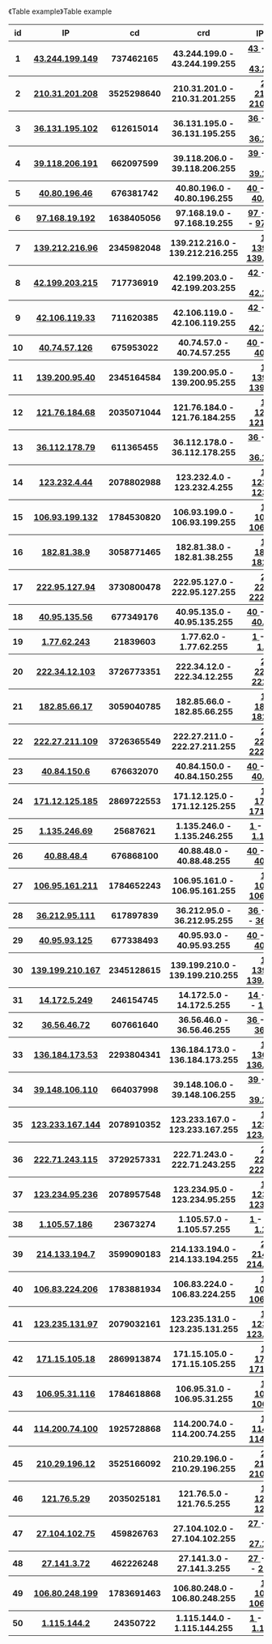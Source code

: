 <p>《Table example》Table example</p>
<table class="am-table am-table-bordered am-table-radius am-text-nowrap"><thead><tr class="am-primary"><th class="t1">id</th><th class="t1">IP</th><th class="t1">cd</th><th class="t1">crd</th><th class="t1">IP段层次</th><th class="t1">查询时间</th></tr></thead><tbody>
<tr><th>1</th><th><a href="https://www.ipip7.com/q/43.244.199.149"><span class="am-icon-map-marker
 am-icon-sm am-padding-right-sm"></span>43.244.199.149</a></th><th>737462165</th><th>43.244.199.0 - 43.244.199.255</th><th><a href="https://www.ipip7.com/map/43">43 </a> - <a href="https://www.ipip7.com/map/43.244">43.244 </a> - <a href="https://www.ipip7.com/map/43.244.199">43.244.199 </a></th><th>20230119</th></tr><tr><th>2</th><th><a href="https://www.ipip7.com/q/210.31.201.208"><span class="am-icon-map-marker
 am-icon-sm am-padding-right-sm"></span>210.31.201.208</a></th><th>3525298640</th><th>210.31.201.0 - 210.31.201.255</th><th><a href="https://www.ipip7.com/map/210">210 </a> - <a href="https://www.ipip7.com/map/210.31">210.31 </a> - <a href="https://www.ipip7.com/map/210.31.201">210.31.201 </a></th><th>20230119</th></tr><tr><th>3</th><th><a href="https://www.ipip7.com/q/36.131.195.102"><span class="am-icon-map-marker
 am-icon-sm am-padding-right-sm"></span>36.131.195.102</a></th><th>612615014</th><th>36.131.195.0 - 36.131.195.255</th><th><a href="https://www.ipip7.com/map/36">36 </a> - <a href="https://www.ipip7.com/map/36.131">36.131 </a> - <a href="https://www.ipip7.com/map/36.131.195">36.131.195 </a></th><th>20230119</th></tr><tr><th>4</th><th><a href="https://www.ipip7.com/q/39.118.206.191"><span class="am-icon-map-marker
 am-icon-sm am-padding-right-sm"></span>39.118.206.191</a></th><th>662097599</th><th>39.118.206.0 - 39.118.206.255</th><th><a href="https://www.ipip7.com/map/39">39 </a> - <a href="https://www.ipip7.com/map/39.118">39.118 </a> - <a href="https://www.ipip7.com/map/39.118.206">39.118.206 </a></th><th>20230119</th></tr><tr><th>5</th><th><a href="https://www.ipip7.com/q/40.80.196.46"><span class="am-icon-map-marker
 am-icon-sm am-padding-right-sm"></span>40.80.196.46</a></th><th>676381742</th><th>40.80.196.0 - 40.80.196.255</th><th><a href="https://www.ipip7.com/map/40">40 </a> - <a href="https://www.ipip7.com/map/40.80">40.80 </a> - <a href="https://www.ipip7.com/map/40.80.196">40.80.196 </a></th><th>20230119</th></tr><tr><th>6</th><th><a href="https://www.ipip7.com/q/97.168.19.192"><span class="am-icon-map-marker
 am-icon-sm am-padding-right-sm"></span>97.168.19.192</a></th><th>1638405056</th><th>97.168.19.0 - 97.168.19.255</th><th><a href="https://www.ipip7.com/map/97">97 </a> - <a href="https://www.ipip7.com/map/97.168">97.168 </a> - <a href="https://www.ipip7.com/map/97.168.19">97.168.19 </a></th><th>20230119</th></tr><tr><th>7</th><th><a href="https://www.ipip7.com/q/139.212.216.96"><span class="am-icon-map-marker
 am-icon-sm am-padding-right-sm"></span>139.212.216.96</a></th><th>2345982048</th><th>139.212.216.0 - 139.212.216.255</th><th><a href="https://www.ipip7.com/map/139">139 </a> - <a href="https://www.ipip7.com/map/139.212">139.212 </a> - <a href="https://www.ipip7.com/map/139.212.216">139.212.216 </a></th><th>20230119</th></tr><tr><th>8</th><th><a href="https://www.ipip7.com/q/42.199.203.215"><span class="am-icon-map-marker
 am-icon-sm am-padding-right-sm"></span>42.199.203.215</a></th><th>717736919</th><th>42.199.203.0 - 42.199.203.255</th><th><a href="https://www.ipip7.com/map/42">42 </a> - <a href="https://www.ipip7.com/map/42.199">42.199 </a> - <a href="https://www.ipip7.com/map/42.199.203">42.199.203 </a></th><th>20230119</th></tr><tr><th>9</th><th><a href="https://www.ipip7.com/q/42.106.119.33"><span class="am-icon-map-marker
 am-icon-sm am-padding-right-sm"></span>42.106.119.33</a></th><th>711620385</th><th>42.106.119.0 - 42.106.119.255</th><th><a href="https://www.ipip7.com/map/42">42 </a> - <a href="https://www.ipip7.com/map/42.106">42.106 </a> - <a href="https://www.ipip7.com/map/42.106.119">42.106.119 </a></th><th>20230119</th></tr><tr><th>10</th><th><a href="https://www.ipip7.com/q/40.74.57.126"><span class="am-icon-map-marker
 am-icon-sm am-padding-right-sm"></span>40.74.57.126</a></th><th>675953022</th><th>40.74.57.0 - 40.74.57.255</th><th><a href="https://www.ipip7.com/map/40">40 </a> - <a href="https://www.ipip7.com/map/40.74">40.74 </a> - <a href="https://www.ipip7.com/map/40.74.57">40.74.57 </a></th><th>20230119</th></tr><tr><th>11</th><th><a href="https://www.ipip7.com/q/139.200.95.40"><span class="am-icon-map-marker
 am-icon-sm am-padding-right-sm"></span>139.200.95.40</a></th><th>2345164584</th><th>139.200.95.0 - 139.200.95.255</th><th><a href="https://www.ipip7.com/map/139">139 </a> - <a href="https://www.ipip7.com/map/139.200">139.200 </a> - <a href="https://www.ipip7.com/map/139.200.95">139.200.95 </a></th><th>20230119</th></tr><tr><th>12</th><th><a href="https://www.ipip7.com/q/121.76.184.68"><span class="am-icon-map-marker
 am-icon-sm am-padding-right-sm"></span>121.76.184.68</a></th><th>2035071044</th><th>121.76.184.0 - 121.76.184.255</th><th><a href="https://www.ipip7.com/map/121">121 </a> - <a href="https://www.ipip7.com/map/121.76">121.76 </a> - <a href="https://www.ipip7.com/map/121.76.184">121.76.184 </a></th><th>20230119</th></tr><tr><th>13</th><th><a href="https://www.ipip7.com/q/36.112.178.79"><span class="am-icon-map-marker
 am-icon-sm am-padding-right-sm"></span>36.112.178.79</a></th><th>611365455</th><th>36.112.178.0 - 36.112.178.255</th><th><a href="https://www.ipip7.com/map/36">36 </a> - <a href="https://www.ipip7.com/map/36.112">36.112 </a> - <a href="https://www.ipip7.com/map/36.112.178">36.112.178 </a></th><th>20230119</th></tr><tr><th>14</th><th><a href="https://www.ipip7.com/q/123.232.4.44"><span class="am-icon-map-marker
 am-icon-sm am-padding-right-sm"></span>123.232.4.44</a></th><th>2078802988</th><th>123.232.4.0 - 123.232.4.255</th><th><a href="https://www.ipip7.com/map/123">123 </a> - <a href="https://www.ipip7.com/map/123.232">123.232 </a> - <a href="https://www.ipip7.com/map/123.232.4">123.232.4 </a></th><th>20230119</th></tr><tr><th>15</th><th><a href="https://www.ipip7.com/q/106.93.199.132"><span class="am-icon-map-marker
 am-icon-sm am-padding-right-sm"></span>106.93.199.132</a></th><th>1784530820</th><th>106.93.199.0 - 106.93.199.255</th><th><a href="https://www.ipip7.com/map/106">106 </a> - <a href="https://www.ipip7.com/map/106.93">106.93 </a> - <a href="https://www.ipip7.com/map/106.93.199">106.93.199 </a></th><th>20230119</th></tr><tr><th>16</th><th><a href="https://www.ipip7.com/q/182.81.38.9"><span class="am-icon-map-marker
 am-icon-sm am-padding-right-sm"></span>182.81.38.9</a></th><th>3058771465</th><th>182.81.38.0 - 182.81.38.255</th><th><a href="https://www.ipip7.com/map/182">182 </a> - <a href="https://www.ipip7.com/map/182.81">182.81 </a> - <a href="https://www.ipip7.com/map/182.81.38">182.81.38 </a></th><th>20230119</th></tr><tr><th>17</th><th><a href="https://www.ipip7.com/q/222.95.127.94"><span class="am-icon-map-marker
 am-icon-sm am-padding-right-sm"></span>222.95.127.94</a></th><th>3730800478</th><th>222.95.127.0 - 222.95.127.255</th><th><a href="https://www.ipip7.com/map/222">222 </a> - <a href="https://www.ipip7.com/map/222.95">222.95 </a> - <a href="https://www.ipip7.com/map/222.95.127">222.95.127 </a></th><th>20230119</th></tr><tr><th>18</th><th><a href="https://www.ipip7.com/q/40.95.135.56"><span class="am-icon-map-marker
 am-icon-sm am-padding-right-sm"></span>40.95.135.56</a></th><th>677349176</th><th>40.95.135.0 - 40.95.135.255</th><th><a href="https://www.ipip7.com/map/40">40 </a> - <a href="https://www.ipip7.com/map/40.95">40.95 </a> - <a href="https://www.ipip7.com/map/40.95.135">40.95.135 </a></th><th>20230119</th></tr><tr><th>19</th><th><a href="https://www.ipip7.com/q/1.77.62.243"><span class="am-icon-map-marker
 am-icon-sm am-padding-right-sm"></span>1.77.62.243</a></th><th>21839603</th><th>1.77.62.0 - 1.77.62.255</th><th><a href="https://www.ipip7.com/map/1">1 </a> - <a href="https://www.ipip7.com/map/1.77">1.77 </a> - <a href="https://www.ipip7.com/map/1.77.62">1.77.62 </a></th><th>20230119</th></tr><tr><th>20</th><th><a href="https://www.ipip7.com/q/222.34.12.103"><span class="am-icon-map-marker
 am-icon-sm am-padding-right-sm"></span>222.34.12.103</a></th><th>3726773351</th><th>222.34.12.0 - 222.34.12.255</th><th><a href="https://www.ipip7.com/map/222">222 </a> - <a href="https://www.ipip7.com/map/222.34">222.34 </a> - <a href="https://www.ipip7.com/map/222.34.12">222.34.12 </a></th><th>20230119</th></tr><tr><th>21</th><th><a href="https://www.ipip7.com/q/182.85.66.17"><span class="am-icon-map-marker
 am-icon-sm am-padding-right-sm"></span>182.85.66.17</a></th><th>3059040785</th><th>182.85.66.0 - 182.85.66.255</th><th><a href="https://www.ipip7.com/map/182">182 </a> - <a href="https://www.ipip7.com/map/182.85">182.85 </a> - <a href="https://www.ipip7.com/map/182.85.66">182.85.66 </a></th><th>20230119</th></tr><tr><th>22</th><th><a href="https://www.ipip7.com/q/222.27.211.109"><span class="am-icon-map-marker
 am-icon-sm am-padding-right-sm"></span>222.27.211.109</a></th><th>3726365549</th><th>222.27.211.0 - 222.27.211.255</th><th><a href="https://www.ipip7.com/map/222">222 </a> - <a href="https://www.ipip7.com/map/222.27">222.27 </a> - <a href="https://www.ipip7.com/map/222.27.211">222.27.211 </a></th><th>20230119</th></tr><tr><th>23</th><th><a href="https://www.ipip7.com/q/40.84.150.6"><span class="am-icon-map-marker
 am-icon-sm am-padding-right-sm"></span>40.84.150.6</a></th><th>676632070</th><th>40.84.150.0 - 40.84.150.255</th><th><a href="https://www.ipip7.com/map/40">40 </a> - <a href="https://www.ipip7.com/map/40.84">40.84 </a> - <a href="https://www.ipip7.com/map/40.84.150">40.84.150 </a></th><th>20230119</th></tr><tr><th>24</th><th><a href="https://www.ipip7.com/q/171.12.125.185"><span class="am-icon-map-marker
 am-icon-sm am-padding-right-sm"></span>171.12.125.185</a></th><th>2869722553</th><th>171.12.125.0 - 171.12.125.255</th><th><a href="https://www.ipip7.com/map/171">171 </a> - <a href="https://www.ipip7.com/map/171.12">171.12 </a> - <a href="https://www.ipip7.com/map/171.12.125">171.12.125 </a></th><th>20230119</th></tr><tr><th>25</th><th><a href="https://www.ipip7.com/q/1.135.246.69"><span class="am-icon-map-marker
 am-icon-sm am-padding-right-sm"></span>1.135.246.69</a></th><th>25687621</th><th>1.135.246.0 - 1.135.246.255</th><th><a href="https://www.ipip7.com/map/1">1 </a> - <a href="https://www.ipip7.com/map/1.135">1.135 </a> - <a href="https://www.ipip7.com/map/1.135.246">1.135.246 </a></th><th>20230119</th></tr><tr><th>26</th><th><a href="https://www.ipip7.com/q/40.88.48.4"><span class="am-icon-map-marker
 am-icon-sm am-padding-right-sm"></span>40.88.48.4</a></th><th>676868100</th><th>40.88.48.0 - 40.88.48.255</th><th><a href="https://www.ipip7.com/map/40">40 </a> - <a href="https://www.ipip7.com/map/40.88">40.88 </a> - <a href="https://www.ipip7.com/map/40.88.48">40.88.48 </a></th><th>20230119</th></tr><tr><th>27</th><th><a href="https://www.ipip7.com/q/106.95.161.211"><span class="am-icon-map-marker
 am-icon-sm am-padding-right-sm"></span>106.95.161.211</a></th><th>1784652243</th><th>106.95.161.0 - 106.95.161.255</th><th><a href="https://www.ipip7.com/map/106">106 </a> - <a href="https://www.ipip7.com/map/106.95">106.95 </a> - <a href="https://www.ipip7.com/map/106.95.161">106.95.161 </a></th><th>20230119</th></tr><tr><th>28</th><th><a href="https://www.ipip7.com/q/36.212.95.111"><span class="am-icon-map-marker
 am-icon-sm am-padding-right-sm"></span>36.212.95.111</a></th><th>617897839</th><th>36.212.95.0 - 36.212.95.255</th><th><a href="https://www.ipip7.com/map/36">36 </a> - <a href="https://www.ipip7.com/map/36.212">36.212 </a> - <a href="https://www.ipip7.com/map/36.212.95">36.212.95 </a></th><th>20230119</th></tr><tr><th>29</th><th><a href="https://www.ipip7.com/q/40.95.93.125"><span class="am-icon-map-marker
 am-icon-sm am-padding-right-sm"></span>40.95.93.125</a></th><th>677338493</th><th>40.95.93.0 - 40.95.93.255</th><th><a href="https://www.ipip7.com/map/40">40 </a> - <a href="https://www.ipip7.com/map/40.95">40.95 </a> - <a href="https://www.ipip7.com/map/40.95.93">40.95.93 </a></th><th>20230119</th></tr><tr><th>30</th><th><a href="https://www.ipip7.com/q/139.199.210.167"><span class="am-icon-map-marker
 am-icon-sm am-padding-right-sm"></span>139.199.210.167</a></th><th>2345128615</th><th>139.199.210.0 - 139.199.210.255</th><th><a href="https://www.ipip7.com/map/139">139 </a> - <a href="https://www.ipip7.com/map/139.199">139.199 </a> - <a href="https://www.ipip7.com/map/139.199.210">139.199.210 </a></th><th>20230119</th></tr><tr><th>31</th><th><a href="https://www.ipip7.com/q/14.172.5.249"><span class="am-icon-map-marker
 am-icon-sm am-padding-right-sm"></span>14.172.5.249</a></th><th>246154745</th><th>14.172.5.0 - 14.172.5.255</th><th><a href="https://www.ipip7.com/map/14">14 </a> - <a href="https://www.ipip7.com/map/14.172">14.172 </a> - <a href="https://www.ipip7.com/map/14.172.5">14.172.5 </a></th><th>20230119</th></tr><tr><th>32</th><th><a href="https://www.ipip7.com/q/36.56.46.72"><span class="am-icon-map-marker
 am-icon-sm am-padding-right-sm"></span>36.56.46.72</a></th><th>607661640</th><th>36.56.46.0 - 36.56.46.255</th><th><a href="https://www.ipip7.com/map/36">36 </a> - <a href="https://www.ipip7.com/map/36.56">36.56 </a> - <a href="https://www.ipip7.com/map/36.56.46">36.56.46 </a></th><th>20230119</th></tr><tr><th>33</th><th><a href="https://www.ipip7.com/q/136.184.173.53"><span class="am-icon-map-marker
 am-icon-sm am-padding-right-sm"></span>136.184.173.53</a></th><th>2293804341</th><th>136.184.173.0 - 136.184.173.255</th><th><a href="https://www.ipip7.com/map/136">136 </a> - <a href="https://www.ipip7.com/map/136.184">136.184 </a> - <a href="https://www.ipip7.com/map/136.184.173">136.184.173 </a></th><th>20230119</th></tr><tr><th>34</th><th><a href="https://www.ipip7.com/q/39.148.106.110"><span class="am-icon-map-marker
 am-icon-sm am-padding-right-sm"></span>39.148.106.110</a></th><th>664037998</th><th>39.148.106.0 - 39.148.106.255</th><th><a href="https://www.ipip7.com/map/39">39 </a> - <a href="https://www.ipip7.com/map/39.148">39.148 </a> - <a href="https://www.ipip7.com/map/39.148.106">39.148.106 </a></th><th>20230119</th></tr><tr><th>35</th><th><a href="https://www.ipip7.com/q/123.233.167.144"><span class="am-icon-map-marker
 am-icon-sm am-padding-right-sm"></span>123.233.167.144</a></th><th>2078910352</th><th>123.233.167.0 - 123.233.167.255</th><th><a href="https://www.ipip7.com/map/123">123 </a> - <a href="https://www.ipip7.com/map/123.233">123.233 </a> - <a href="https://www.ipip7.com/map/123.233.167">123.233.167 </a></th><th>20230119</th></tr><tr><th>36</th><th><a href="https://www.ipip7.com/q/222.71.243.115"><span class="am-icon-map-marker
 am-icon-sm am-padding-right-sm"></span>222.71.243.115</a></th><th>3729257331</th><th>222.71.243.0 - 222.71.243.255</th><th><a href="https://www.ipip7.com/map/222">222 </a> - <a href="https://www.ipip7.com/map/222.71">222.71 </a> - <a href="https://www.ipip7.com/map/222.71.243">222.71.243 </a></th><th>20230119</th></tr><tr><th>37</th><th><a href="https://www.ipip7.com/q/123.234.95.236"><span class="am-icon-map-marker
 am-icon-sm am-padding-right-sm"></span>123.234.95.236</a></th><th>2078957548</th><th>123.234.95.0 - 123.234.95.255</th><th><a href="https://www.ipip7.com/map/123">123 </a> - <a href="https://www.ipip7.com/map/123.234">123.234 </a> - <a href="https://www.ipip7.com/map/123.234.95">123.234.95 </a></th><th>20230119</th></tr><tr><th>38</th><th><a href="https://www.ipip7.com/q/1.105.57.186"><span class="am-icon-map-marker
 am-icon-sm am-padding-right-sm"></span>1.105.57.186</a></th><th>23673274</th><th>1.105.57.0 - 1.105.57.255</th><th><a href="https://www.ipip7.com/map/1">1 </a> - <a href="https://www.ipip7.com/map/1.105">1.105 </a> - <a href="https://www.ipip7.com/map/1.105.57">1.105.57 </a></th><th>20230119</th></tr><tr><th>39</th><th><a href="https://www.ipip7.com/q/214.133.194.7"><span class="am-icon-map-marker
 am-icon-sm am-padding-right-sm"></span>214.133.194.7</a></th><th>3599090183</th><th>214.133.194.0 - 214.133.194.255</th><th><a href="https://www.ipip7.com/map/214">214 </a> - <a href="https://www.ipip7.com/map/214.133">214.133 </a> - <a href="https://www.ipip7.com/map/214.133.194">214.133.194 </a></th><th>20230119</th></tr><tr><th>40</th><th><a href="https://www.ipip7.com/q/106.83.224.206"><span class="am-icon-map-marker
 am-icon-sm am-padding-right-sm"></span>106.83.224.206</a></th><th>1783881934</th><th>106.83.224.0 - 106.83.224.255</th><th><a href="https://www.ipip7.com/map/106">106 </a> - <a href="https://www.ipip7.com/map/106.83">106.83 </a> - <a href="https://www.ipip7.com/map/106.83.224">106.83.224 </a></th><th>20230119</th></tr><tr><th>41</th><th><a href="https://www.ipip7.com/q/123.235.131.97"><span class="am-icon-map-marker
 am-icon-sm am-padding-right-sm"></span>123.235.131.97</a></th><th>2079032161</th><th>123.235.131.0 - 123.235.131.255</th><th><a href="https://www.ipip7.com/map/123">123 </a> - <a href="https://www.ipip7.com/map/123.235">123.235 </a> - <a href="https://www.ipip7.com/map/123.235.131">123.235.131 </a></th><th>20230119</th></tr><tr><th>42</th><th><a href="https://www.ipip7.com/q/171.15.105.18"><span class="am-icon-map-marker
 am-icon-sm am-padding-right-sm"></span>171.15.105.18</a></th><th>2869913874</th><th>171.15.105.0 - 171.15.105.255</th><th><a href="https://www.ipip7.com/map/171">171 </a> - <a href="https://www.ipip7.com/map/171.15">171.15 </a> - <a href="https://www.ipip7.com/map/171.15.105">171.15.105 </a></th><th>20230119</th></tr><tr><th>43</th><th><a href="https://www.ipip7.com/q/106.95.31.116"><span class="am-icon-map-marker
 am-icon-sm am-padding-right-sm"></span>106.95.31.116</a></th><th>1784618868</th><th>106.95.31.0 - 106.95.31.255</th><th><a href="https://www.ipip7.com/map/106">106 </a> - <a href="https://www.ipip7.com/map/106.95">106.95 </a> - <a href="https://www.ipip7.com/map/106.95.31">106.95.31 </a></th><th>20230119</th></tr><tr><th>44</th><th><a href="https://www.ipip7.com/q/114.200.74.100"><span class="am-icon-map-marker
 am-icon-sm am-padding-right-sm"></span>114.200.74.100</a></th><th>1925728868</th><th>114.200.74.0 - 114.200.74.255</th><th><a href="https://www.ipip7.com/map/114">114 </a> - <a href="https://www.ipip7.com/map/114.200">114.200 </a> - <a href="https://www.ipip7.com/map/114.200.74">114.200.74 </a></th><th>20230119</th></tr><tr><th>45</th><th><a href="https://www.ipip7.com/q/210.29.196.12"><span class="am-icon-map-marker
 am-icon-sm am-padding-right-sm"></span>210.29.196.12</a></th><th>3525166092</th><th>210.29.196.0 - 210.29.196.255</th><th><a href="https://www.ipip7.com/map/210">210 </a> - <a href="https://www.ipip7.com/map/210.29">210.29 </a> - <a href="https://www.ipip7.com/map/210.29.196">210.29.196 </a></th><th>20230119</th></tr><tr><th>46</th><th><a href="https://www.ipip7.com/q/121.76.5.29"><span class="am-icon-map-marker
 am-icon-sm am-padding-right-sm"></span>121.76.5.29</a></th><th>2035025181</th><th>121.76.5.0 - 121.76.5.255</th><th><a href="https://www.ipip7.com/map/121">121 </a> - <a href="https://www.ipip7.com/map/121.76">121.76 </a> - <a href="https://www.ipip7.com/map/121.76.5">121.76.5 </a></th><th>20230119</th></tr><tr><th>47</th><th><a href="https://www.ipip7.com/q/27.104.102.75"><span class="am-icon-map-marker
 am-icon-sm am-padding-right-sm"></span>27.104.102.75</a></th><th>459826763</th><th>27.104.102.0 - 27.104.102.255</th><th><a href="https://www.ipip7.com/map/27">27 </a> - <a href="https://www.ipip7.com/map/27.104">27.104 </a> - <a href="https://www.ipip7.com/map/27.104.102">27.104.102 </a></th><th>20230119</th></tr><tr><th>48</th><th><a href="https://www.ipip7.com/q/27.141.3.72"><span class="am-icon-map-marker
 am-icon-sm am-padding-right-sm"></span>27.141.3.72</a></th><th>462226248</th><th>27.141.3.0 - 27.141.3.255</th><th><a href="https://www.ipip7.com/map/27">27 </a> - <a href="https://www.ipip7.com/map/27.141">27.141 </a> - <a href="https://www.ipip7.com/map/27.141.3">27.141.3 </a></th><th>20230119</th></tr><tr><th>49</th><th><a href="https://www.ipip7.com/q/106.80.248.199"><span class="am-icon-map-marker
 am-icon-sm am-padding-right-sm"></span>106.80.248.199</a></th><th>1783691463</th><th>106.80.248.0 - 106.80.248.255</th><th><a href="https://www.ipip7.com/map/106">106 </a> - <a href="https://www.ipip7.com/map/106.80">106.80 </a> - <a href="https://www.ipip7.com/map/106.80.248">106.80.248 </a></th><th>20230119</th></tr><tr><th>50</th><th><a href="https://www.ipip7.com/q/1.115.144.2"><span class="am-icon-map-marker
 am-icon-sm am-padding-right-sm"></span>1.115.144.2</a></th><th>24350722</th><th>1.115.144.0 - 1.115.144.255</th><th><a href="https://www.ipip7.com/map/1">1 </a> - <a href="https://www.ipip7.com/map/1.115">1.115 </a> - <a href="https://www.ipip7.com/map/1.115.144">1.115.144 </a></th><th>20230119</th></tr></tbody></table>
